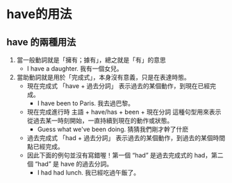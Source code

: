 # have的用法

have 的兩種用法       
------------------------------------
1. 當一般動詞就是「擁有；據有」，總之就是「有」的意思
   - I have a daughter. 我有一個女兒。
2. 當助動詞就是用於「完成式」，本身沒有意義，只是在表達時態。
   - 現在完成式 「have + 過去分詞」 表示過去的某個動作，到現在已經完成。
     - I have been to Paris. 我去過巴黎。
   - 現在完成進行時 主語 + have/has + been + 現在分詞 這種句型用來表示從過去某一時刻開始，一直持續到現在的動作或狀態。   
     - Guess what we've been doing.  猜猜我們剛才幹了什麽
   - 過去完成式 「had + 過去分詞」 表示過去的某個動作，到過去的某個時間點已經完成。
   - 因此下面的例句並沒有寫錯喔！第一個 “had” 是過去完成式的 had，第二個 “had” 是 have 的過去分詞。
     - I had had lunch. 我已經吃過午飯了。
    